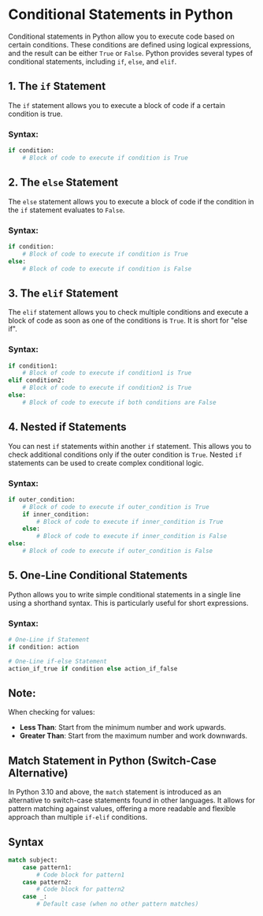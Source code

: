 # Conditional Statements in Python

Conditional statements in Python allow you to execute code based on certain conditions. These conditions are defined using logical expressions, and the result can be either `True` or `False`. Python provides several types of conditional statements, including `if`, `else`, and `elif`.

## 1. The `if` Statement

The `if` statement allows you to execute a block of code if a certain condition is true.

### Syntax:

```python
if condition:
    # Block of code to execute if condition is True
```

## 2. The `else` Statement

The `else` statement allows you to execute a block of code if the condition in the `if` statement evaluates to `False`.

### Syntax:

```python
if condition:
    # Block of code to execute if condition is True
else:
    # Block of code to execute if condition is False
```

## 3. The `elif` Statement

The `elif` statement allows you to check multiple conditions and execute a block of code as soon as one of the conditions is `True`. It is short for "else if".

### Syntax:

```python
if condition1:
    # Block of code to execute if condition1 is True
elif condition2:
    # Block of code to execute if condition2 is True
else:
    # Block of code to execute if both conditions are False
```

## 4. Nested if Statements

You can nest `if` statements within another `if` statement. This allows you to check additional conditions only if the outer condition is `True`. Nested `if` statements can be used to create complex conditional logic.

### Syntax:

```python
if outer_condition:
    # Block of code to execute if outer_condition is True
    if inner_condition:
        # Block of code to execute if inner_condition is True
    else:
        # Block of code to execute if inner_condition is False
else:
    # Block of code to execute if outer_condition is False
```

## 5. One-Line Conditional Statements

Python allows you to write simple conditional statements in a single line using a shorthand syntax. This is particularly useful for short expressions.

### Syntax:

```python
# One-Line if Statement
if condition: action

# One-Line if-else Statement
action_if_true if condition else action_if_false
```

## Note:

When checking for values:

- **Less Than**: Start from the minimum number and work upwards.
- **Greater Than**: Start from the maximum number and work downwards.

## Match Statement in Python (Switch-Case Alternative)

In Python 3.10 and above, the `match` statement is introduced as an alternative to switch-case statements found in other languages. It allows for pattern matching against values, offering a more readable and flexible approach than multiple `if-elif` conditions.

## Syntax

```python
match subject:
    case pattern1:
        # Code block for pattern1
    case pattern2:
        # Code block for pattern2
    case _:
        # Default case (when no other pattern matches)
```
